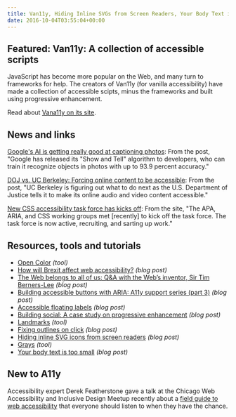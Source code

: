 ```yaml
---
title: Van11y, Hiding Inline SVGs from Screen Readers, Your Body Text is Too Small and More
date: 2016-10-04T03:55:04+00:00
---
```


## Featured: Van11y: A collection of accessible scripts

JavaScript has become more popular on the Web, and many turn to frameworks for help. The creators of Van11y (for vanilla accessibility) have made a collection of accessible scipts, minus the frameworks and built using progressive enhancement.

Read about [Vana11y on its site](https://van11y.net).

## News and links

[Google's AI is getting really good at captioning photos](https://www.engadget.com/2016/09/23/googles-ai-is-getting-really-good-at-captioning-photos/): From the post, "Google has released its "Show and Tell" algorithm to developers, who can train it recognize objects in photos with up to 93.9 percent accuracy."

[DOJ vs. UC Berkeley: Forcing online content to be accessible](http://www.centerdigitaled.com/higher-ed/Web-Accessibility-Investigation-Higher-Ed.html): From the post, "UC Berkeley is figuring out what to do next as the U.S. Department of Justice tells it to make its online audio and video content accessible."

[New CSS accessibility task force has kicks off](https://www.w3.org/WAI/APA/task-forces/css-a11y/): From the site, "The APA, ARIA, and CSS working groups met \[recently\] to kick off the task force. The task force is now active, recruiting, and sarting up work."

## Resources, tools and tutorials

- [Open Color](https://yeun.github.io/open-color/) *(tool)*
- [How will Brexit affect web accessibility?](http://www.wearesigma.com/news/how-will-brexit-affect-web-accessibility/) *(blog post)*
- [The Web belongs to all of us: Q&A with the Web’s inventor, Sir Tim Berners-Lee](http://www.fordfoundation.org/ideas/equals-change-blog/posts/the-web-belongs-to-all-of-us-qa-with-the-web-s-inventor-sir-tim-berners-lee/) *(blog post)*
- [Building accessible buttons with ARIA: A11y support series (part 3)](https://www.deque.com/blog/accessible-aria-buttons/) *(blog post)*
- [Accessible floating labels](http://allthingssmitty.com/2016/09/25/accessible-floating-labels/) *(blog post)*
- [Building social: A case study on progressive enhancement](https://www.smashingmagazine.com/2016/09/building-social-a-case-study-on-progressive-enhancement/) *(blog post)*
- [Landmarks](http://matatk.agrip.org.uk/landmarks/) *(tool)*
- [Fixing outlines on click](https://alastairc.ac/2016/09/fixing-outlines-on-click/) *(blog post)*
- [Hiding inline SVG icons from screen readers](http://www.456bereastreet.com/archive/201609/hiding_inline_svg_icons_from_screen_readers/) *(blog post)*
- [Grays](http://jxnblk.com/grays/) *(tool)*
- [Your body text is too small](https://medium.com/@xtianmiller/your-body-text-is-too-small-5e02d36dc902) *(blog post)*

## New to A11y

Accessibility expert Derek Featherstone gave a talk at the Chicago Web Accessibility and Inclusive Design Meetup recently about a [field guide to web accessibility](https://www.youtube.com/watch?v=gf_BrfCZT7c) that everyone should listen to when they have the chance.
